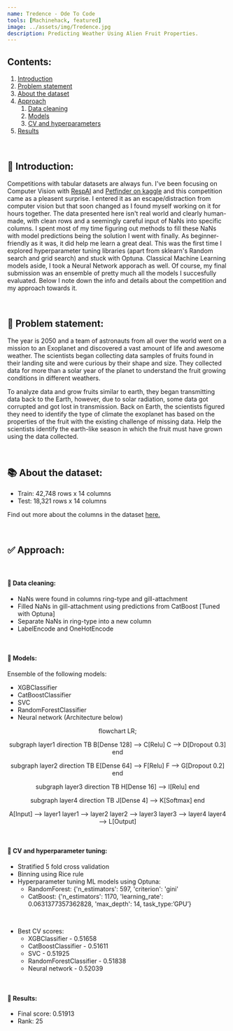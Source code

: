 ```yaml
---
name: Tredence - Ode To Code
tools: [Machinehack, featured]
image: ../assets/img/Tredence.jpg
description: Predicting Weather Using Alien Fruit Properties.
---
```


## Contents:

1. [Introduction](#introduction)
2. [Problem statement](#problem)
3. [About the dataset](#data)
4. [Approach](#approach)
   1. [Data cleaning](#clean)
   2. [Models](#model)
   3. [CV and hyperparameters](#cv)
5. [Results](#result)

<div class="m-3" id="introduction">
    <br />
    <h2>👋 Introduction:</h2>
</div>

Competitions with tabular datasets are always fun.
I've been focusing on Computer Vision with [RespAI](https://nilavan.github.io/projects/4-respai) and
[Petfinder on kaggle](https://www.kaggle.com/nilavanakilan/petfinder-swin-svr-fastai-w-yolo) and this competition came as a pleasent
surprise. I entered it as an escape/distraction from computer
vision but that soon changed as I found myself working on it for
hours together. The data presented here isn't
real world and clearly human-made, with clean rows and a seemingly
careful input of NaNs into specific columns. I spent most of my
time figuring out methods to fill these NaNs with model predictions
being the solution I went with finally. As beginner-friendly
as it was, it did help me learn a great deal. This was the first
time I explored hyperparameter tuning libraries (apart from
sklearn's Random search and grid search) and stuck with Optuna.
Classical Machine Learning models aside, I took
a Neural Network apporach as well. Of course, my final submission
was an ensemble of pretty much all the models I
succesfully evaluated. Below I note down the info and details about
the competition and my approach towards it.

<div class="m-3" id="problem">
    <br />
    <h2>🎯 Problem statement:</h2>
</div>

The year is 2050 and a team of astronauts from all over the world went on a mission to an Exoplanet and discovered a vast amount of life and awesome weather. The scientists began collecting data samples of fruits found in their landing site and were curious by their shape and size. They collected data for more than a solar year of the planet to understand the fruit growing conditions in different weathers.

To analyze data and grow fruits similar to earth, they began transmitting data back to the Earth, however, due to solar radiation, some data got corrupted and got lost in transmission. Back on Earth, the scientists figured they need to identify the type of climate the exoplanet has based on the properties of the fruit with the existing challenge of missing data. Help the scientists identify the earth-like season in which the fruit must have grown using the data collected.

<div class="m-3" id="data">
    <br />
    <h2>📚 About the dataset:</h2>
</div>

- Train: 42,748 rows x 14 columns
- Test: 18,321 rows x 14 columns

Find out more about the columns in the dataset [here.](https://machinehack.com/hackathon/odetocode_predicting_weather_using_alien_fruit_properties/data)

<div class="m-3" id="approach">
    <br />
    <h2>✅ Approach:</h2>
</div>

<div class="m-3" id="clean">
    <br />
    <h4>🧹 Data cleaning:</h4>
</div>

- NaNs were found in columns ring-type and gill-attachment
- Filled NaNs in gill-attachment using predictions from CatBoost [Tuned with Optuna]
- Separate NaNs in ring-type into a new column
- LabelEncode and OneHotEncode

<div class="m-3" id="model">
    <br />
    <h4>🧠 Models:</h4>
</div>

Ensemble of the following models:

- XGBClassifier
- CatBoostClassifier
- SVC
- RandomForestClassifier
- Neural network (Architecture below)

<div class="mermaid" align='center'>
flowchart LR;

subgraph layer1
direction TB
B[Dense 128] --> C[Relu]
C --> D[Dropout 0.3]
end

subgraph layer2
direction TB
E[Dense 64] --> F[Relu]
F --> G[Dropout 0.2]
end

subgraph layer3
direction TB
H[Dense 16] --> I[Relu]
end

subgraph layer4
direction TB
J[Dense 4] --> K[Softmax]
end

A[Input] --> layer1
layer1 --> layer2
layer2 --> layer3
layer3 --> layer4
layer4 --> L[Output]

</div>

<div class="m-3" id="cv">
    <br />
    <h4>🚀 CV and hyperparameter tuning:</h4>
</div>

- Stratified 5 fold cross validation
- Binning using Rice rule
- Hyperparameter tuning ML models using Optuna:
  - RandomForest: {'n_estimators': 597, 'criterion': 'gini'
  - CatBoost: {'n_estimators': 1170, 'learning_rate': 0.0631377357362828, 'max_depth': 14, task_type:’GPU’}

<br />

- Best CV scores:
  - XGBClassifier - 0.51658
  - CatBoostClassifier - 0.51611
  - SVC - 0.51925
  - RandomForestClassifier - 0.51838
  - Neural network - 0.52039

<div class="m-3" id="result">
    <br />
    <h4>🎯 Results:</h4>
</div>

- Final score: 0.51913
- Rank: 25
